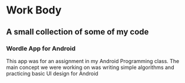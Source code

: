 # Work Body

## A small collection of some of my code



### Wordle App for Android

This app was for an assignment in my Android Programming class.
The main concept we were working on was writing simple algorithms and practicing basic UI design for Android
